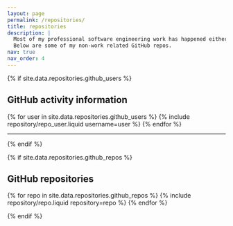 ```yaml
---
layout: page
permalink: /repositories/
title: repositories
description: |
  Most of my professional software engineering work has happened either outside GitHub or in private repos.
  Below are some of my non-work related GitHub repos.
nav: true
nav_order: 4
---
```


{% if site.data.repositories.github_users %}

## GitHub activity information

<div class="repositories d-flex flex-wrap flex-md-row flex-column justify-content-between align-items-center">
  {% for user in site.data.repositories.github_users %}
    {% include repository/repo_user.liquid username=user %}
  {% endfor %}
</div>

---

{% endif %}

{% if site.data.repositories.github_repos %}

## GitHub repositories

<div class="repositories d-flex flex-wrap flex-md-row flex-column justify-content-between align-items-center">
  {% for repo in site.data.repositories.github_repos %}
    {% include repository/repo.liquid repository=repo %}
  {% endfor %}
</div>

{% endif %}
